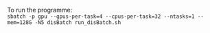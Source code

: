 To run the programme: <br />
`sbatch -p gpu --gpus-per-task=4 --cpus-per-task=32 --ntasks=1 --mem=128G -N5 disBatch run_disBatch.sh` <br />
